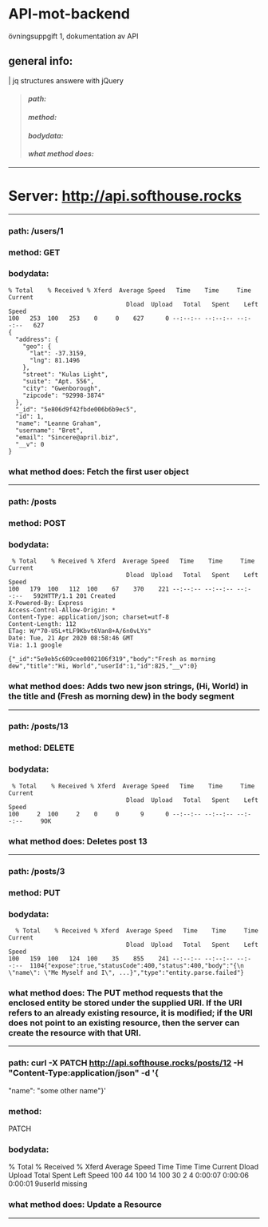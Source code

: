# API-mot-backend
övningsuppgift 1, dokumentation av API

## __general info:__
| jq structures answere with jQuery

>#### _path:_
>#### _method:_
>#### _bodydata:_
>#### _what method does:_

___

# Server: http://api.softhouse.rocks

___

### path: /users/1

### method: GET

### bodydata: 
```
% Total    % Received % Xferd  Average Speed   Time    Time     Time  Current
                                 Dload  Upload   Total   Spent    Left  Speed
100   253  100   253    0     0    627      0 --:--:-- --:--:-- --:--:--   627
{
  "address": {
    "geo": {
      "lat": -37.3159,
      "lng": 81.1496
    },
    "street": "Kulas Light",
    "suite": "Apt. 556",
    "city": "Gwenborough",
    "zipcode": "92998-3874"
  },
  "_id": "5e806d9f42fbde006b6b9ec5",
  "id": 1,
  "name": "Leanne Graham",
  "username": "Bret",
  "email": "Sincere@april.biz",
  "__v": 0
}
```

### what method does: Fetch the first user object 

___


### path: /posts

### method: POST 

### bodydata:
```
 % Total    % Received % Xferd  Average Speed   Time    Time     Time  Current
                                 Dload  Upload   Total   Spent    Left  Speed
100   179  100   112  100    67    370    221 --:--:-- --:--:-- --:--:--   592HTTP/1.1 201 Created
X-Powered-By: Express
Access-Control-Allow-Origin: *
Content-Type: application/json; charset=utf-8
Content-Length: 112
ETag: W/"70-U5L+tLF9Kbvt6Van8+A/6n0vLYs"
Date: Tue, 21 Apr 2020 08:58:46 GMT
Via: 1.1 google

{"_id":"5e9eb5c609cee0002106f319","body":"Fresh as morning dew","title":"Hi, World","userId":1,"id":825,"__v":0}
```

### what method does: Adds two new json strings, (Hi, World) in the title and (Fresh as morning dew) in the body segment

___


### path: /posts/13

### method: DELETE

### bodydata:
```
 % Total    % Received % Xferd  Average Speed   Time    Time     Time  Current
                                 Dload  Upload   Total   Spent    Left  Speed
100     2  100     2    0     0      9      0 --:--:-- --:--:-- --:--:--     9OK
```
### what method does: Deletes post 13

___


### path: /posts/3

### method: PUT

### bodydata:
```
  % Total    % Received % Xferd  Average Speed   Time    Time     Time  Current
                                 Dload  Upload   Total   Spent    Left  Speed
100   159  100   124  100    35    855    241 --:--:-- --:--:-- --:--:--  1104{"expose":true,"statusCode":400,"status":400,"body":"{\n  \"name\": \"Me Myself and I\", ...}","type":"entity.parse.failed"}
```

### what method does: The PUT method requests that the enclosed entity be stored under the supplied URI. If the URI refers to an already existing resource, it is modified; if the URI does not point to an existing resource, then the server can create the resource with that URI.

___

### path: curl -X PATCH http://api.softhouse.rocks/posts/12 -H "Content-Type:application/json" -d  '{
  "name": "some other name"}'

### method: 
PATCH

### bodydata: 
  % Total    % Received % Xferd  Average Speed   Time    Time     Time  Current
                                 Dload  Upload   Total   Spent    Left  Speed
100    44  100    14  100    30      2      4  0:00:07  0:00:06  0:00:01     9userId missing

### what method does: Update a Resource

___

